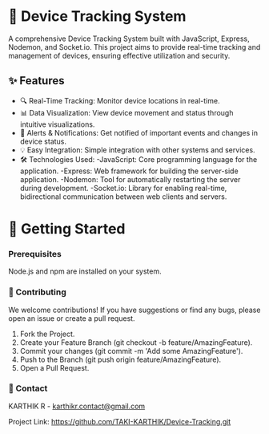 # 📍 Device Tracking System
A comprehensive Device Tracking System built with JavaScript, Express, Nodemon, and Socket.io. This project aims to provide real-time tracking and management of devices, ensuring effective utilization and security.

## ✨ Features
- 🔍 Real-Time Tracking: Monitor device locations in real-time.
- 📊 Data Visualization: View device movement and status through intuitive visualizations.
- 🔔 Alerts & Notifications: Get notified of important events and changes in device status.
- 💡 Easy Integration: Simple integration with other systems and services.
- 🛠️ Technologies Used:
-JavaScript: Core programming language for the application.
-Express: Web framework for building the server-side application.
-Nodemon: Tool for automatically restarting the server during development.
-Socket.io: Library for enabling real-time, bidirectional communication between web clients and servers.

  
# 🚀 Getting Started
### Prerequisites
Node.js and npm are installed on your system.

### 🤝 Contributing
We welcome contributions! If you have suggestions or find any bugs, please open an issue or create a pull request.

1. Fork the Project.
2. Create your Feature Branch (git checkout -b feature/AmazingFeature).
3. Commit your changes (git commit -m 'Add some AmazingFeature').
4. Push to the Branch (git push origin feature/AmazingFeature).
5. Open a Pull Request.

### 📧 Contact
KARTHIK R - karthikr.contact@gmail.com

Project Link: https://github.com/TAKI-KARTHIK/Device-Tracking.git

